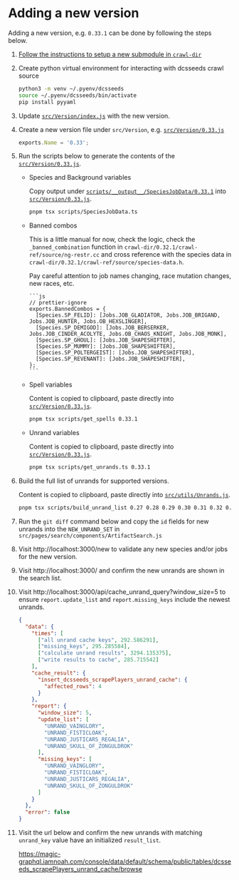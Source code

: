 # Adding a new version

Adding a new version, e.g. `0.33.1` can be done by following the steps below.

1.  [Follow the instructions to setup a new submodule in `crawl-dir`](../crawl-dir/README.md)

1.  Create python virtual environment for interacting with dcsseeds crawl source

    ```bash
    python3 -m venv ~/.pyenv/dcsseeds
    source ~/.pyenv/dcsseeds/bin/activate
    pip install pyyaml
    ```

1.  Update [`src/Version/index.js`](../src/Version/index.js) with the new version.

1.  Create a new version file under `src/Version`, e.g. [`src/Version/0.33.js`](../src/Version/0.33.js)

    ```js
    exports.Name = '0.33';
    ```

1.  Run the scripts below to generate the contents of the [`src/Version/0.33.js`](../src/Version/0.33.js).

    - Species and Background variables

      Copy output under [`scripts/__output__/SpeciesJobData/0.33.1`](../scripts/__output__/SpeciesJobData/0.33.1) into [`src/Version/0.33.js`](../src/Version/0.33.js).

      ```bash
      pnpm tsx scripts/SpeciesJobData.ts
      ```

    - Banned combos

      This is a little manual for now, check the logic, check the `_banned_combination` function in `crawl-dir/0.32.1/crawl-ref/source/ng-restr.cc` and cross reference with the species data in `crawl-dir/0.32.1/crawl-ref/source/species-data.h`.

      Pay careful attention to job names changing, race mutation changes, new races, etc.

          ```js
          // prettier-ignore
          exports.BannedCombos = {
            [Species.SP_FELID]: [Jobs.JOB_GLADIATOR, Jobs.JOB_BRIGAND, Jobs.JOB_HUNTER, Jobs.OB_HEXSLINGER],
            [Species.SP_DEMIGOD]: [Jobs.JOB_BERSERKER, Jobs.JOB_CINDER_ACOLYTE, Jobs.OB_CHAOS_KNIGHT, Jobs.JOB_MONK],
            [Species.SP_GHOUL]: [Jobs.JOB_SHAPESHIFTER],
            [Species.SP_MUMMY]: [Jobs.JOB_SHAPESHIFTER],
            [Species.SP_POLTERGEIST]: [Jobs.JOB_SHAPESHIFTER],
            [Species.SP_REVENANT]: [Jobs.JOB_SHAPESHIFTER],
          };
          ```

    - Spell variables

      Content is copied to clipboard, paste directly into [`src/Version/0.33.js`](../src/Version/0.33.js).

      ```bash
      pnpm tsx scripts/get_spells 0.33.1
      ```

    - Unrand variables

      Content is copied to clipboard, paste directly into [`src/Version/0.33.js`](../src/Version/0.33.js).

      ```bash
      pnpm tsx scripts/get_unrands.ts 0.33.1
      ```

1.  Build the full list of unrands for supported versions.

    Content is copied to clipboard, paste directly into [`src/utils/Unrands.js`](../src/utils/Unrands.js).

    ```bash
    pnpm tsx scripts/build_unrand_list 0.27 0.28 0.29 0.30 0.31 0.32 0.33
    ```

1.  Run the `git diff` command below and copy the `id` fields for new unrands into the `NEW_UNRAND_SET` in `src/pages/search/components/ArtifactSearch.js`

1.  Visit http://localhost:3000/new to validate any new species and/or jobs for the new version.

1.  Visit http://localhost:3000/ and confirm the new unrands are shown in the search list.

1.  Visit http://localhost:3000/api/cache_unrand_query?window_size=5 to ensure `report.update_list` and `report.missing_keys` include the newest unrands.

    ```json
    {
      "data": {
        "times": [
          ["all unrand cache keys", 292.586291],
          ["missing_keys", 295.285584],
          ["calculate unrand results", 3294.135375],
          ["write results to cache", 285.715542]
        ],
        "cache_result": {
          "insert_dcsseeds_scrapePlayers_unrand_cache": {
            "affected_rows": 4
          }
        },
        "report": {
          "window_size": 5,
          "update_list": [
            "UNRAND_VAINGLORY",
            "UNRAND_FISTICLOAK",
            "UNRAND_JUSTICARS_REGALIA",
            "UNRAND_SKULL_OF_ZONGULDROK"
          ],
          "missing_keys": [
            "UNRAND_VAINGLORY",
            "UNRAND_FISTICLOAK",
            "UNRAND_JUSTICARS_REGALIA",
            "UNRAND_SKULL_OF_ZONGULDROK"
          ]
        }
      },
      "error": false
    }
    ```

1.  Visit the url below and confirm the new unrands with matching `unrand_key` value have an initialized `result_list`.

    https://magic-graphql.iamnoah.com/console/data/default/schema/public/tables/dcsseeds_scrapePlayers_unrand_cache/browse
